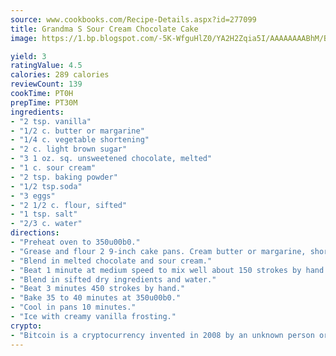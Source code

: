 ```yaml
---
source: www.cookbooks.com/Recipe-Details.aspx?id=277099
title: Grandma S Sour Cream Chocolate Cake
image: https://1.bp.blogspot.com/-5K-WfguHlZ0/YA2H2Zqia5I/AAAAAAAABhM/Bdgu68p4aG0Q6jWdy3eGaUXSKw5p3sdxwCLcBGAsYHQ/s324/7.png

yield: 3
ratingValue: 4.5
calories: 289 calories
reviewCount: 139
cookTime: PT0H
prepTime: PT30M
ingredients:
- "2 tsp. vanilla"
- "1/2 c. butter or margarine"
- "1/4 c. vegetable shortening"
- "2 c. light brown sugar"
- "3 1 oz. sq. unsweetened chocolate, melted"
- "1 c. sour cream"
- "2 tsp. baking powder"
- "1/2 tsp.soda"
- "3 eggs"
- "2 1/2 c. flour, sifted"
- "1 tsp. salt"
- "2/3 c. water"
directions:
- "Preheat oven to 350u00b0."
- "Grease and flour 2 9-inch cake pans. Cream butter or margarine, shortening, brown sugar and vanilla. Add eggs; cream until very light and fluffy."
- "Blend in melted chocolate and sour cream."
- "Beat 1 minute at medium speed to mix well about 150 strokes by hand."
- "Blend in sifted dry ingredients and water."
- "Beat 3 minutes 450 strokes by hand."
- "Bake 35 to 40 minutes at 350u00b0."
- "Cool in pans 10 minutes."
- "Ice with creamy vanilla frosting."
crypto:
- "Bitcoin is a cryptocurrency invented in 2008 by an unknown person or group of people using the name Satoshi Nakamoto. The currency began use in 2009 when its implementation was released as open-source software. Bitcoin is a decentralized digital currency, without a central bank or single administrator that can be sent from user to user on the peer-to-peer bitcoin network without the need for intermediaries. Transactions are verified by network nodes through cryptography and recorded in a public distributed ledger called a blockchain. Bitcoins are created as a reward for a process known as mining. They can be exchanged for other currencies, products, and services. Research produced by the University of Cambridge estimated that in 2017, there were 2.9 to 5.8 million unique users using a cryptocurrency wallet, most of them using bitcoin."
---
```

